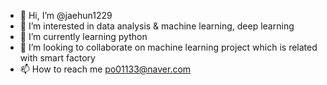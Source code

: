- 👋 Hi, I’m @jaehun1229
- 👀 I’m interested in data analysis & machine learning, deep learning
- 🌱 I’m currently learning python
- 💞️ I’m looking to collaborate on machine learning project which is related with smart factory
- 📫 How to reach me po01133@naver.com 

<!---
jaehun1229/jaehun1229 is a ✨ special ✨ repository because its `README.md` (this file) appears on your GitHub profile.
You can click the Preview link to take a look at your changes.
--->

